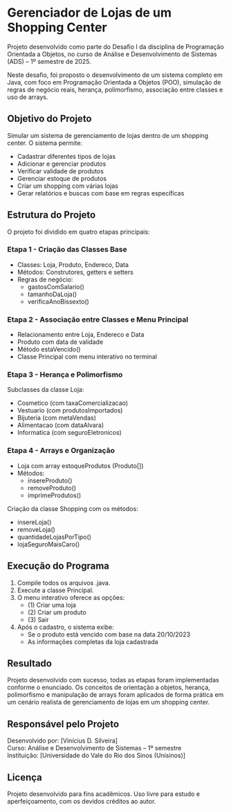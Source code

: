 # Gerenciador de Lojas de um Shopping Center

Projeto desenvolvido como parte do Desafio I da disciplina de Programação Orientada a Objetos, no curso de Análise e Desenvolvimento de Sistemas (ADS) – 1º semestre de 2025.

Neste desafio, foi proposto o desenvolvimento de um sistema completo em Java, com foco em Programação Orientada a Objetos (POO), simulação de regras de negócio reais, herança, polimorfismo, associação entre classes e uso de arrays.

## Objetivo do Projeto

Simular um sistema de gerenciamento de lojas dentro de um shopping center. O sistema permite:

- Cadastrar diferentes tipos de lojas
- Adicionar e gerenciar produtos
- Verificar validade de produtos
- Gerenciar estoque de produtos
- Criar um shopping com várias lojas
- Gerar relatórios e buscas com base em regras específicas

## Estrutura do Projeto

O projeto foi dividido em quatro etapas principais:

### Etapa 1 - Criação das Classes Base

- Classes: Loja, Produto, Endereco, Data
- Métodos: Construtores, getters e setters
- Regras de negócio:
  - gastosComSalario()
  - tamanhoDaLoja()
  - verificaAnoBissexto()

### Etapa 2 - Associação entre Classes e Menu Principal

- Relacionamento entre Loja, Endereco e Data
- Produto com data de validade
- Método estaVencido()
- Classe Principal com menu interativo no terminal

### Etapa 3 - Herança e Polimorfismo

Subclasses da classe Loja:

- Cosmetico (com taxaComercializacao)
- Vestuario (com produtosImportados)
- Bijuteria (com metaVendas)
- Alimentacao (com dataAlvara)
- Informatica (com seguroEletronicos)

### Etapa 4 - Arrays e Organização

- Loja com array estoqueProdutos (Produto[])
- Métodos:
  - insereProduto()
  - removeProduto()
  - imprimeProdutos()

Criação da classe Shopping com os métodos:

- insereLoja()
- removeLoja()
- quantidadeLojasPorTipo()
- lojaSeguroMaisCaro()

## Execução do Programa

1. Compile todos os arquivos .java.
2. Execute a classe Principal.
3. O menu interativo oferece as opções:
   - (1) Criar uma loja
   - (2) Criar um produto
   - (3) Sair
4. Após o cadastro, o sistema exibe:
   - Se o produto está vencido com base na data 20/10/2023
   - As informações completas da loja cadastrada


## Resultado

Projeto desenvolvido com sucesso, todas as etapas foram implementadas conforme o enunciado. Os conceitos de orientação a objetos, herança, polimorfismo e manipulação de arrays foram aplicados de forma prática em um cenário realista de gerenciamento de lojas em um shopping center.

## Responsável pelo Projeto

Desenvolvido por: [Vinícius D. Silveira]  
Curso: Análise e Desenvolvimento de Sistemas – 1º semestre  
Instituição: [Universidade do Vale do Rio dos Sinos (Unisinos)]

## Licença

Projeto desenvolvido para fins acadêmicos. Uso livre para estudo e aperfeiçoamento, com os devidos créditos ao autor.
